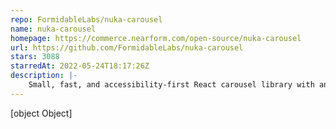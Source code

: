 ```yaml
---
repo: FormidableLabs/nuka-carousel
name: nuka-carousel
homepage: https://commerce.nearform.com/open-source/nuka-carousel
url: https://github.com/FormidableLabs/nuka-carousel
stars: 3088
starredAt: 2022-05-24T18:17:26Z
description: |-
    Small, fast, and accessibility-first React carousel library with an easily customizable UI and behavior to fit your brand and site.
---
```


[object Object]
